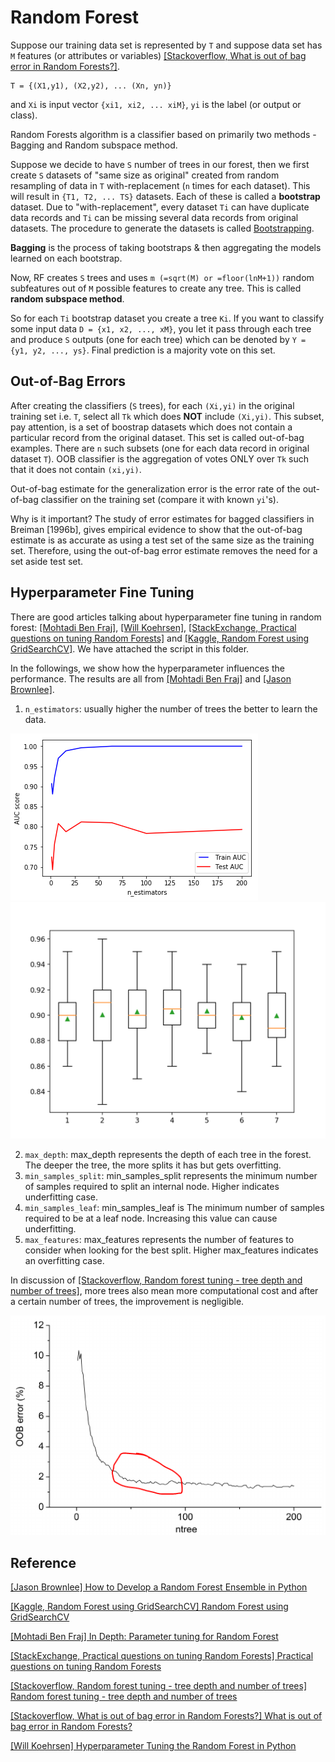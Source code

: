 # Random Forest



Suppose our training data set is represented by `T` and suppose data set has `M` features (or attributes or variables) [[Stackoverflow, What is out of bag error in Random Forests?]][What is out of bag error in Random Forests?].

    T = {(X1,y1), (X2,y2), ... (Xn, yn)}

and `Xi` is input vector `{xi1, xi2, ... xiM}`, `yi` is the label (or output or class). 


Random Forests algorithm is a classifier based on primarily two methods - Bagging and Random subspace method.

Suppose we decide to have `S` number of trees in our forest, then we first create `S` datasets of "same size as original" created from random resampling of data in `T` with-replacement (`n` times for each dataset). This will result in `{T1, T2, ... TS}` datasets. Each of these is called a **bootstrap** dataset. Due to "with-replacement", every dataset `Ti` can have duplicate data records and `Ti` can be missing several data records from original datasets. The procedure to generate the datasets is called [Bootstrapping](https://en.wikipedia.org/wiki/Bootstrapping_(statistics)).

**Bagging** is the process of taking bootstraps & then aggregating the models learned on each bootstrap.

Now, RF creates `S` trees and uses `m (=sqrt(M) or =floor(lnM+1))` random subfeatures out of `M` possible features to create any tree. This is called **random subspace method**.

So for each `Ti` bootstrap dataset you create a tree `Ki`. If you want to classify some input data `D = {x1, x2, ..., xM}`, you let it pass through each tree and produce `S` outputs (one for each tree) which can be denoted by `Y = {y1, y2, ..., ys}`. Final prediction is a majority vote on this set.


## Out-of-Bag Errors


After creating the classifiers (`S` trees), for each `(Xi,yi)` in the original training set i.e. `T`, select all `Tk` which does **NOT** include `(Xi,yi)`. This subset, pay attention, is a set of boostrap datasets which does not contain a particular record from the original dataset. This set is called out-of-bag examples. There are `n` such subsets (one for each data record in original dataset `T`). OOB classifier is the aggregation of votes ONLY over `Tk` such that it does not contain `(xi,yi)`.

Out-of-bag estimate for the generalization error is the error rate of the out-of-bag classifier on the training set (compare it with known `yi`'s).

Why is it important? The study of error estimates for bagged classifiers in Breiman [1996b], gives empirical evidence to show that the out-of-bag estimate is as accurate as using a test set of the same size as the training set. Therefore, using the out-of-bag error estimate removes the need for a set aside test set.



## Hyperparameter Fine Tuning

There are good articles talking about hyperparameter fine tuning in random forest: [[Mohtadi Ben Fraj]][In Depth: Parameter tuning for Random Forest], [[Will Koehrsen]][Hyperparameter Tuning the Random Forest in Python], [[StackExchange, Practical questions on tuning Random Forests]][Practical questions on tuning Random Forests] and [[Kaggle, Random Forest using GridSearchCV]][Random Forest using GridSearchCV]. We have attached the script in this folder.

In the followings, we show how the hyperparameter influences the performance. The results are all from [[Mohtadi Ben Fraj]][In Depth: Parameter tuning for Random Forest] and [[Jason Brownlee]][How to Develop a Random Forest Ensemble in Python].

1. `n_estimators`: usually higher the number of trees the better to learn the data.

![](images/n_estimate_1.png)
![](images/n_estimate_2.png)


2. `max_depth`: max_depth represents the depth of each tree in the forest. The deeper the tree, the more splits it has but gets overfitting.
3. `min_samples_split`: min_samples_split represents the minimum number of samples required to split an internal node. Higher indicates underfitting case.
4. `min_samples_leaf`: min_samples_leaf is The minimum number of samples required to be at a leaf node. Increasing this value can cause underfitting.
5. `max_features`: max_features represents the number of features to consider when looking for the best split. Higher max_features indicates an overfitting case. 

In discussion of [[Stackoverflow, Random forest tuning - tree depth and number of trees]][Random forest tuning - tree depth and number of trees], more trees also mean more computational cost and after a certain number of trees, the improvement is negligible.

![](images/ntrees_vs_OOB.png)





## Reference


[How to Develop a Random Forest Ensemble in Python]: https://machinelearningmastery.com/random-forest-ensemble-in-python/
[[Jason Brownlee] How to Develop a Random Forest Ensemble in Python](https://machinelearningmastery.com/random-forest-ensemble-in-python/)



[Random Forest using GridSearchCV]: https://www.kaggle.com/sociopath00/random-forest-using-gridsearchcv
[[Kaggle, Random Forest using GridSearchCV] Random Forest using GridSearchCV](https://www.kaggle.com/sociopath00/random-forest-using-gridsearchcv)


[In Depth: Parameter tuning for Random Forest]: https://medium.com/all-things-ai/in-depth-parameter-tuning-for-random-forest-d67bb7e920d
[[Mohtadi Ben Fraj] In Depth: Parameter tuning for Random Forest](https://medium.com/all-things-ai/in-depth-parameter-tuning-for-random-forest-d67bb7e920d)


[Practical questions on tuning Random Forests]: https://stats.stackexchange.com/questions/53240/practical-questions-on-tuning-random-forests
[[StackExchange, Practical questions on tuning Random Forests] Practical questions on tuning Random Forests](https://stats.stackexchange.com/questions/53240/practical-questions-on-tuning-random-forests)


[Random forest tuning - tree depth and number of trees]: https://stackoverflow.com/questions/34997134/random-forest-tuning-tree-depth-and-number-of-trees
[[Stackoverflow, Random forest tuning - tree depth and number of trees] Random forest tuning - tree depth and number of trees](https://stackoverflow.com/questions/34997134/random-forest-tuning-tree-depth-and-number-of-trees)


[What is out of bag error in Random Forests?]: https://stackoverflow.com/questions/18541923/what-is-out-of-bag-error-in-random-forests
[[Stackoverflow, What is out of bag error in Random Forests?] What is out of bag error in Random Forests?](https://stackoverflow.com/questions/18541923/what-is-out-of-bag-error-in-random-forests)


[Hyperparameter Tuning the Random Forest in Python]: https://towardsdatascience.com/hyperparameter-tuning-the-random-forest-in-python-using-scikit-learn-28d2aa77dd74
[[Will Koehrsen] Hyperparameter Tuning the Random Forest in Python](https://towardsdatascience.com/hyperparameter-tuning-the-random-forest-in-python-using-scikit-learn-28d2aa77dd74)





